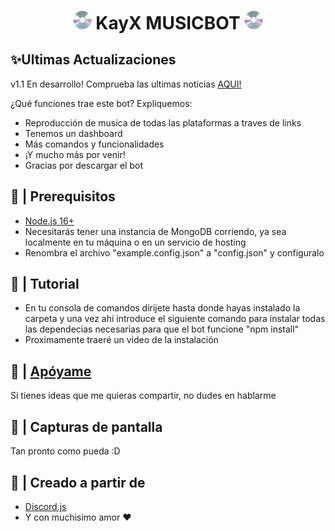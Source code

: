 <h1 align="center"><img src="./logo/logo.gif" width="30px"> KayX MUSICBOT <img src="./logo/logo.gif" width="30px"></h1>

## ✨Ultimas Actualizaciones

v1.1 En desarrollo! Comprueba las ultimas noticias [AQUI!](https://github.com/neegroo/KayXBOT)

¿Qué funciones trae este bot? Expliquemos:
 - Reproducción de musica de todas las plataformas a traves de links
 - Tenemos un dashboard
 - Más comandos y funcionalidades
 - ¡Y mucho más por venir!
 - Gracias por descargar el bot

## 🚧 | Prerequisitos

- [Node.js 16+](https://nodejs.org/en/download/)
- Necesitarás tener una instancia de MongoDB corriendo, ya sea localmente en tu máquina o en un servicio de hosting
- Renombra el archivo "example.config.json" a "config.json" y configuralo

## 📝 | Tutorial
- En tu consola de comandos dirijete hasta donde hayas instalado la carpeta y una vez ahi introduce el siguiente comando para instalar todas las dependecias necesarias para que el bot funcione "npm install"
- Proximamente traeré un video de la instalación

## 📝 | [Apóyame](https://discord.gg/S9TH3pFCx3)

Si tienes ideas que me quieras compartir, no dudes en hablarme

## 📸 | Capturas de pantalla

Tan pronto como pueda :D

## 🌟 | Creado a partir de

- [Discord.js](https://discord.js.org/)
- Y con muchisimo amor ❤️
